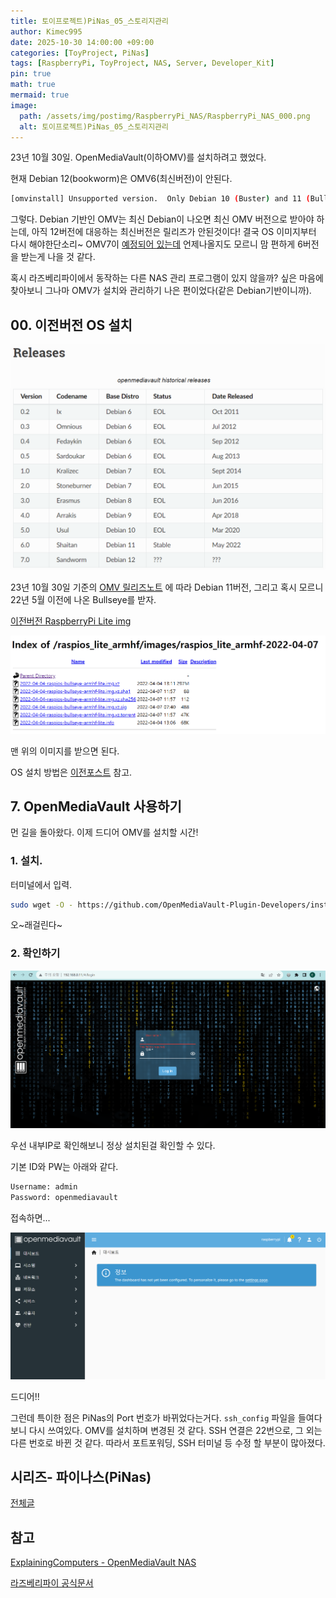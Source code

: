 ```yaml
---
title: 토이프로젝트)PiNas_05_스토리지관리
author: Kimec995
date: 2025-10-30 14:00:00 +09:00
categories: [ToyProject, PiNas]
tags: [RaspberryPi, ToyProject, NAS, Server, Developer_Kit]
pin: true
math: true
mermaid: true
image: 
  path: /assets/img/postimg/RaspberryPi_NAS/RaspberryPi_NAS_000.png
  alt: 토이프로젝트)PiNas_05_스토리지관리
---
```

23년 10월 30일. OpenMediaVault(이하OMV)를 설치하려고 했었다.

현재 Debian 12(bookworm)은 OMV6(최신버전)이 안된다.

```bash
[omvinstall] Unsupported version.  Only Debian 10 (Buster) and 11 (Bullseye) are supported.  Exiting...
```

그렇다. Debian 기반인 OMV는 최신 Debian이 나오면 최신 OMV 버전으로 받아야 하는데, 아직 12버전에 대응하는 최신버전은 릴리즈가 안된것이다! 결국 OS 이미지부터 다시 해야한단소리~ OMV7이 [예정되어 있는데](https://www.openmediavault.org/?p=3583) 언제나올지도 모르니 맘 편하게 6버전을 받는게 나을 것 같다.

혹시 라즈베리파이에서 동작하는 다른 NAS 관리 프로그램이 있지 않을까? 싶은 마음에 찾아보니 그나마 OMV가 설치와 관리하기 나은 편이었다(같은 Debian기반이니까).

## 00. 이전버전 OS 설치

![image.png](/\assets\img\postimg\RaspberryPi_NAS\RaspberryPi_NAS_41.png)

23년 10월 30일 기준의 [OMV 릴리즈노트](https://docs.openmediavault.org/en/stable/releases.html) 에 따라 Debian 11버전, 그리고 혹시 모르니 22년 5월 이전에 나온 Bullseye를 받자.

[이전버전 RaspberryPi Lite img](https://downloads.raspberrypi.com/raspios_lite_armhf/images/?_gl=1*1xlk935*_ga*OTI3NDcxMDY4LjE2OTcwMjk2MjA.*_ga_22FD70LWDS*MTY5ODY1NDA3Ni4zLjEuMTY5ODY1NDA5MS4wLjAuMA..)

![image.png](/\assets\img\postimg\RaspberryPi_NAS\RaspberryPi_NAS_42.png)

맨 위의 이미지를 받으면 된다.

OS 설치 방법은 [이전포스트](https://kimec995.github.io/posts/PiNas01/#2-os-%EC%84%A4%EC%B9%98) 참고.

## 7. OpenMediaVault 사용하기

먼 길을 돌아왔다. 이제 드디어 OMV를 설치할 시간!


### 1. 설치.

터미널에서 입력.

```bash
sudo wget -O - https://github.com/OpenMediaVault-Plugin-Developers/installScript/raw/master/install | sudo bash
```

오~래걸린다~

### 2. 확인하기

![image.png](/\assets\img\postimg\RaspberryPi_NAS\RaspberryPi_NAS_43.png)

우선 내부IP로 확인해보니 정상 설치된걸 확인할 수 있다.

기본 ID와 PW는 아래와 같다.

```bash
Username: admin
Password: openmediavault
```

접속하면...

![image.png](/\assets\img\postimg\RaspberryPi_NAS\RaspberryPi_NAS_44.png)

드디어!!

그런데 특이한 점은 PiNas의 Port 번호가 바뀌었다는거다. `ssh_config` 파일을 들여다보니 다시 쓰여있다. OMV를 설치하며 변경된 것 같다. SSH 연결은 22번으로, 그 외는 다른 번호로 바뀐 것 같다. 따라서 포트포워딩, SSH 터미널 등 수정 할 부분이 많아졌다.




## 시리즈- 파이나스(PiNas)

[전체글](https://kimec995.github.io/categories/pinas/)

## 참고

[ExplainingComputers - OpenMediaVault NAS](https://youtu.be/bpvlEbdA6qI?t=612)

[라즈베리파이 공식문서](https://www.raspberrypi.com/tutorials/nas-box-raspberry-pi-tutorial/)
